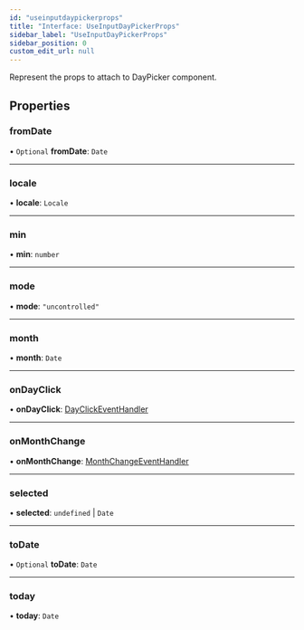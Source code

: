 ```yaml
---
id: "useinputdaypickerprops"
title: "Interface: UseInputDayPickerProps"
sidebar_label: "UseInputDayPickerProps"
sidebar_position: 0
custom_edit_url: null
---
```


Represent the props to attach to DayPicker component.

## Properties

### fromDate

• `Optional` **fromDate**: `Date`

___

### locale

• **locale**: `Locale`

___

### min

• **min**: `number`

___

### mode

• **mode**: ``"uncontrolled"``

___

### month

• **month**: `Date`

___

### onDayClick

• **onDayClick**: [DayClickEventHandler](../types/dayclickeventhandler.md)

___

### onMonthChange

• **onMonthChange**: [MonthChangeEventHandler](../types/monthchangeeventhandler.md)

___

### selected

• **selected**: `undefined` \| `Date`

___

### toDate

• `Optional` **toDate**: `Date`

___

### today

• **today**: `Date`
